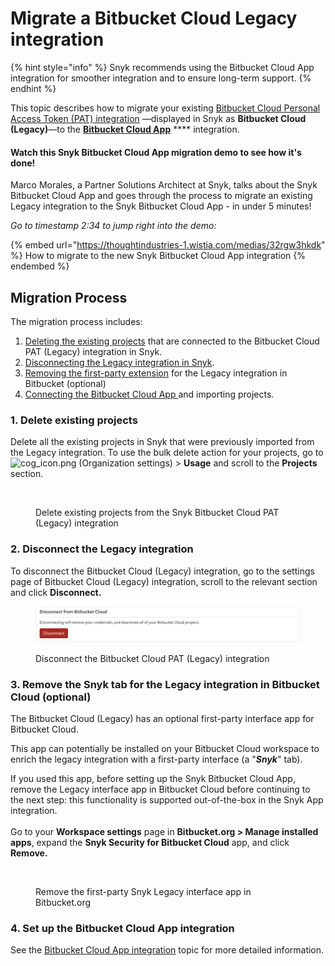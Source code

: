 # Migrate a Bitbucket Cloud Legacy integration

{% hint style="info" %}
Snyk recommends using the Bitbucket Cloud App integration for smoother integration and to ensure long-term support.
{% endhint %}

This topic describes how to migrate your existing [Bitbucket Cloud Personal Access Token (PAT) integration](bitbucket-cloud-integration.md) —displayed in Snyk as **Bitbucket Cloud (Legacy)**—to the [**Bitbucket Cloud App**](bitbucket-cloud-app-integration.md) \*\*\*\* integration.

#### **Watch this Snyk Bitbucket Cloud App migration demo to see how it's done!**

Marco Morales, a Partner Solutions Architect at Snyk, talks about the Snyk Bitbucket Cloud App and goes through the process to migrate an existing Legacy integration to the Snyk Bitbucket Cloud App - in under 5 minutes!

_Go to timestamp 2:34 to jump right into the demo:_

{% embed url="https://thoughtindustries-1.wistia.com/medias/32rgw3hkdk" %}
How to migrate to the new Snyk Bitbucket Cloud App integration
{% endembed %}

## Migration Process

The migration process includes:

1. [Deleting the existing projects](migrate-a-bitbucket-cloud-legacy-integration.md#1.-delete-existing-projects) that are connected to the Bitbucket Cloud PAT (Legacy) integration in Snyk.
2. [Disconnecting the Legacy integration in Snyk](migrate-a-bitbucket-cloud-legacy-integration.md#2.-disconnect-the-legacy-integration).
3. [Removing the first-party extension](migrate-a-bitbucket-cloud-legacy-integration.md#3.-remove-the-snyk-tab-for-the-legacy-integration-in-bitbucket-cloud-optional) for the Legacy integration in Bitbucket (optional)
4. [Connecting the Bitbucket Cloud App ](migrate-a-bitbucket-cloud-legacy-integration.md#set-up-the-new-bitbucket-cloud-app-integration.)and importing projects.

### 1. Delete existing projects

Delete all the existing projects in Snyk that were previously imported from the Legacy integration. To use the bulk delete action for your projects, go to <img src="../../.gitbook/assets/cog_icon.png" alt="cog_icon.png" data-size="line"> (Organization settings) > **Usage** and scroll to the **Projects** section.

<figure><img src="../../.gitbook/assets/migrate_bulk actions_bbc-11oct2022.png" alt=""><figcaption><p>Delete existing projects from the Snyk Bitbucket Cloud PAT (Legacy) integration</p></figcaption></figure>

### 2. Disconnect the Legacy integration

To disconnect the Bitbucket Cloud (Legacy) integration, go to the settings page of Bitbucket Cloud (Legacy) integration, scroll to the relevant section and click **Disconnect.**

<figure><img src="../../.gitbook/assets/image (3) (1).png" alt=""><figcaption><p>Disconnect the Bitbucket Cloud PAT (Legacy) integration</p></figcaption></figure>

### 3. Remove the Snyk tab for the Legacy integration in Bitbucket Cloud (optional)

The Bitbucket Cloud (Legacy) has an optional first-party interface app for Bitbucket Cloud.

This app can potentially be installed on your Bitbucket Cloud workspace to enrich the legacy integration with a first-party interface (a "_**Snyk**_" tab).

If you used this app, before setting up the Snyk Bitbucket Cloud App, remove the Legacy interface app in Bitbucket Cloud before continuing to the next step: this functionality is supported out-of-the-box in the Snyk App integration.\
\
Go to your **Workspace settings** page in **Bitbucket.org > Manage installed apps**, expand the **Snyk Security for Bitbucket Cloud** app, and click **Remove.**

<figure><img src="../../.gitbook/assets/remove_snyk-security-bbc_11oct2022.png" alt=""><figcaption><p>Remove the first-party Snyk Legacy interface app in Bitbucket.org</p></figcaption></figure>

### 4. Set up the Bitbucket Cloud App integration

See the [Bitbucket Cloud App integration](bitbucket-cloud-app-integration.md) topic for more detailed information.
